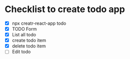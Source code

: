 # Checklist to create todo app

- [X] npx creatr-react-app todo
- [x] TODO Form
- [x] List all todo
- [x] create todo item
- [x] delete todo item
- [ ] Edit todo
